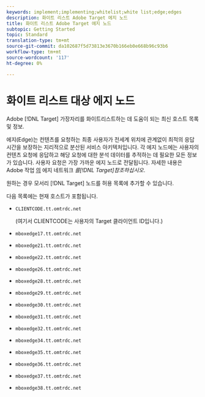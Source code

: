 ```yaml
---
keywords: implement;implementing;whitelist;white list;edge;edges
description: 화이트 리스트 Adobe Target 에지 노드
title: 화이트 리스트 Adobe Target 에지 노드
subtopic: Getting Started
topic: Standard
translation-type: tm+mt
source-git-commit: da102687f5d73813e3670b166eb0e668b96c93b6
workflow-type: tm+mt
source-wordcount: '117'
ht-degree: 0%

---
```



# 화이트 리스트 대상 에지 노드

Adobe [!DNL Target] 가장자리를 화이트리스트하는 데 도움이 되는 최신 호스트 목록 및 정보.

에지(Edge)는 컨텐츠를 요청하는 최종 사용자가 전세계 위치에 관계없이 최적의 응답 시간을 보장하는 지리적으로 분산된 서비스 아키텍처입니다. 각 에지 노드에는 사용자의 컨텐츠 요청에 응답하고 해당 요청에 대한 분석 데이터를 추적하는 데 필요한 모든 정보가 있습니다. 사용자 요청은 가장 가까운 에지 노드로 전달됩니다. 자세한 내용은 Adobe 작업 [의](/help/c-intro/how-target-works.md#concept_0AE2ED8E9DE64288A8B30FCBF1040934) 에지 네트워크 *를[!DNL Target]참조하십시오*.

원하는 경우 모서리 [!DNL Target] 노드를 허용 목록에 추가할 수 있습니다.

다음 목록에는 현재 호스트가 포함됩니다.

* `CLIENTCODE.tt.omtrdc.net`

   (여기서 CLIENTCODE는 사용자의 Target 클라이언트 ID입니다.)

* `mboxedge17.tt.omtrdc.net`
* `mboxedge21.tt.omtrdc.net`
* `mboxedge22.tt.omtrdc.net`
* `mboxedge26.tt.omtrdc.net`
* `mboxedge28.tt.omtrdc.net`
* `mboxedge29.tt.omtrdc.net`
* `mboxedge30.tt.omtrdc.net`
* `mboxedge31.tt.omtrdc.net`
* `mboxedge32.tt.omtrdc.net`
* `mboxedge34.tt.omtrdc.net`
* `mboxedge35.tt.omtrdc.net`
* `mboxedge36.tt.omtrdc.net`
* `mboxedge37.tt.omtrdc.net`
* `mboxedge38.tt.omtrdc.net`